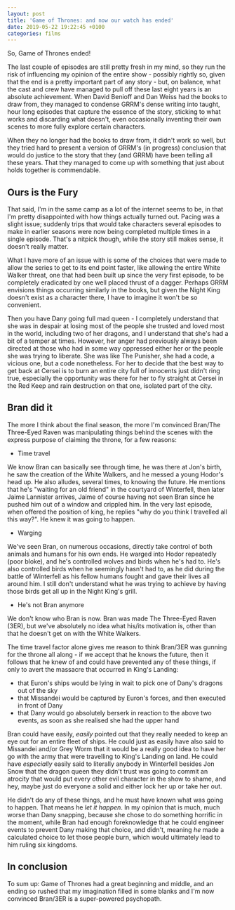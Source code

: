 ```yaml
---
layout: post
title: 'Game of Thrones: and now our watch has ended'
date: 2019-05-22 19:22:45 +0100
categories: films
---
```


So, Game of Thrones ended!

The last couple of episodes are still pretty fresh in my mind, so they run the risk of influencing my opinion of the entire show - possibly rightly so, given that the end is a pretty important part of any story - but, on balance, what the cast and crew have managed to pull off these last eight years is an absolute achievement. When David Benioff and Dan Weiss had the books to draw from, they managed to condense GRRM's dense writing into taught, hour long episodes that capture the essence of the story, sticking to what works and discarding what doesn't, even occasionally inventing their own scenes to more fully explore certain characters.

When they no longer had the books to draw from, it didn't work so well, but they tried hard to present a version of GRRM's (in progress) conclusion that would do justice to the story that they (and GRRM) have been telling all these years. That they managed to come up with something that just about holds together is commendable.

## Ours is the Fury

That said, I'm in the same camp as a lot of the internet seems to be, in that I'm pretty disappointed with how things actually turned out. Pacing was a slight issue; suddenly trips that would take characters several episodes to make in earlier seasons were now being completed multiple times in a single episode. That's a nitpick though, while the story still makes sense, it doesn't really matter.

What I have more of an issue with is some of the choices that were made to allow the series to get to its end point faster, like allowing the entire White Walker threat, one that had been built up since the very first episode, to be completely eradicated by one well placed thrust of a dagger. Perhaps GRRM envisions things occurring similarly in the books, but given the Night King doesn't exist as a character there, I have to imagine it won't be so convenient.

Then you have Dany going full mad queen - I completely understand that she was in despair at losing most of the people she trusted and loved most in the world, including two of her dragons, and I understand that she's had a bit of a temper at times. However, her anger had previously always been directed at those who had in some way oppressed either her or the people she was trying to liberate. She was like The Punisher, she had a code, a vicious one, but a code nonetheless. For her to decide that the best way to get back at Cersei is to burn an entire city full of innocents just didn't ring true, especially the opportunity was there for her to fly straight at Cersei in the Red Keep and rain destruction on that one, isolated part of the city.

## Bran did it

The more I think about the final season, the more I'm convinced Bran/The Three-Eyed Raven was manipulating things behind the scenes with the express purpose of claiming the throne, for a few reasons:

- Time travel

We know Bran can basically see through time, he was there at Jon's birth, he saw the creation of the White Walkers, and he messed a young Hodor's head up. He also alludes, several times, to knowing the future. He mentions that he's "waiting for an old friend" in the courtyard of Winterfell, then later Jaime Lannister arrives, Jaime of course having not seen Bran since he pushed him out of a window and crippled him. In the very last episode, when offered the position of king, he replies "why do you think I travelled all this way?". He knew it was going to happen.

- Warging

We've seen Bran, on numerous occasions, directly take control of both animals and humans for his own ends. He warged into Hodor repeatedly (poor bloke), and he's controlled wolves and birds when he's had to. He's also controlled birds when he seemingly hasn't had to, as he did during the battle of Winterfell as his fellow humans fought and gave their lives all around him. I still don't understand what he was trying to achieve by having those birds get all up in the Night King's grill.

- He's not Bran anymore

We don't know who Bran is now. Bran was made The Three-Eyed Raven (3ER), but we've absolutely no idea what his/its motivation is, other than that he doesn't get on with the White Walkers.

The time travel factor alone gives me reason to think Bran/3ER was gunning for the throne all along - if we accept that he knows the future, then it follows that he knew of and could have prevented any of these things, if only to avert the massacre that occurred in King's Landing:

- that Euron's ships would be lying in wait to pick one of Dany's dragons out of the sky
- that Missandei would be captured by Euron's forces, and then executed in front of Dany
- that Dany would go absolutely berserk in reaction to the above two events, as soon as she realised she had the upper hand

Bran could have easily, _easily_ pointed out that they really needed to keep an eye out for an entire fleet of ships. He could just as easily have also said to Missandei and/or Grey Worm that it would be a really good idea to have her go with the army that were travelling to King's Landing on land. He could have _especially_ easily said to literally anybody in Winterfell besides Jon Snow that the dragon queen they didn't trust was going to commit an atrocity that would put every other evil character in the show to shame, and hey, maybe just do everyone a solid and either lock her up or take her out.

He didn't do any of these things, and he must have known what was going to happen. That means he _let it happen_. In my opinion that is much, much worse than Dany snapping, because she chose to do something horrific in the moment, while Bran had enough foreknowledge that he could engineer events to prevent Dany making that choice, and didn't, meaning _he_ made a calculated choice to let those people burn, which would ultimately lead to him ruling six kingdoms.

## In conclusion

To sum up: Game of Thrones had a great beginning and middle, and an ending so rushed that my imagination filled in some blanks and I'm now convinced Bran/3ER is a super-powered psychopath.
